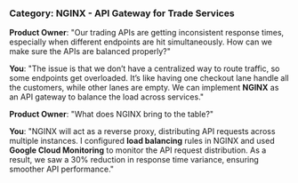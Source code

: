 ### **Category: NGINX - API Gateway for Trade Services**

**Product Owner**: "Our trading APIs are getting inconsistent response times, especially when different endpoints are hit simultaneously. How can we make sure the APIs are balanced properly?"

**You**: "The issue is that we don’t have a centralized way to route traffic, so some endpoints get overloaded. It’s like having one checkout lane handle all the customers, while other lanes are empty. We can implement **NGINX** as an API gateway to balance the load across services."

**Product Owner**: "What does NGINX bring to the table?"

**You**: "NGINX will act as a reverse proxy, distributing API requests across multiple instances. I configured **load balancing** rules in NGINX and used **Google Cloud Monitoring** to monitor the API request distribution. As a result, we saw a 30% reduction in response time variance, ensuring smoother API performance."
